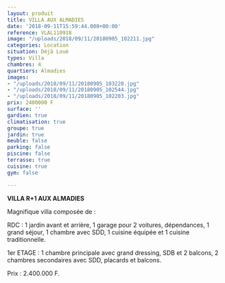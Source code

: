 ```yaml
---
layout: produit
title: VILLA AUX ALMADIES
date: '2018-09-11T15:59:44.000+00:00'
reference: VLAL110918
image: "/uploads/2018/09/11/20180905_102211.jpg"
categories: Location
situation: Déjà Loué
types: Villa
chambres: 4
quartiers: Almadies
images:
- "/uploads/2018/09/11/20180905_103220.jpg"
- "/uploads/2018/09/11/20180905_102544.jpg"
- "/uploads/2018/09/11/20180905_102203.jpg"
prix: 2400000 F
surface: ''
gardien: true
climatisation: true
groupe: true
jardin: true
meuble: false
parking: false
piscine: false
terrasse: true
cuisine: true
gym: false

---
```

**VILLA R+1 AUX ALMADIES** 

Magnifique villa composée de :

RDC : 1 jardin avant et arrière, 1 garage pour 2 voitures, dépendances, 1 grand séjour, 1 chambre avec SDD, 1 cuisine équipée et 1 cuisine traditionnelle.

1er ETAGE : 1 chambre principale avec grand dressing, SDB et 2 balcons, 2 chambres secondaires avec SDD, placards et balcons.

Prix : 2.400.000 F.